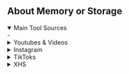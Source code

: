 ## About Memory or Storage

<details open>
  <summary> Main Tool Sources</summary>
  - 
</details>

<details>
  <summary> Youtubes & Videos </summary>
</details>

<details>
  <summary> Instagram</summary>

  - [Agent DB](https://www.instagram.com/reel/DP4Wj3nDU-b/) 
  - [GraphRaG Explained](https://www.instagram.com/reel/DNAg7tWSk3h/)
  - 
</details>

<details>
  <summary> TikToks</summary>
</details>

<details>
  <summary> XHS</summary>
</details>